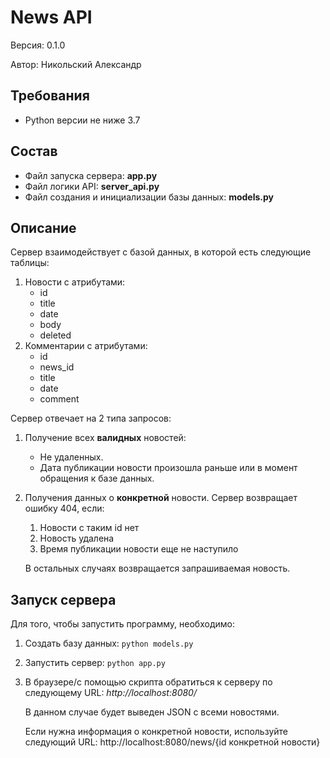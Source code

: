 # News API

Версия: 0.1.0

Автор: Никольский Александр

## Требования

- Python версии не ниже 3.7



## Состав

- Файл запуска сервера: **app.py**
- Файл логики API: **server_api.py**
- Файл создания и инициализации базы данных: **models.py**



## Описание

Сервер взаимодействует с базой данных, в которой есть следующие таблицы:

1. Новости с атрибутами:
   - id
   - title
   - date
   - body
   - deleted
2. Комментарии с атрибутами:
   - id
   - news_id
   - title
   - date
   - comment

Сервер отвечает на 2 типа запросов:

1. Получение всех **валидных** новостей: 

   - Не удаленных.
   - Дата публикации новости произошла раньше или в момент обращения к базе данных.

2. Получения данных о **конкретной** новости. Сервер возвращает ошибку 404, если:

   1. Новости с таким id нет
   2. Новость удалена
   3. Время публикации новости еще не наступило

   В остальных случаях возвращается запрашиваемая новость.



## Запуск сервера

Для того, чтобы запустить программу, необходимо:

1. Создать базу данных:  `python models.py`

2. Запустить сервер: `python app.py`

3. В браузере/с помощью скрипта обратиться к серверу по следующему URL: *http://localhost:8080/*

   В данном случае будет выведен JSON с всеми новостями.

   Если нужна информация о конкретной новости, используйте следующий URL: http://localhost:8080/news/{id конкретной новости}